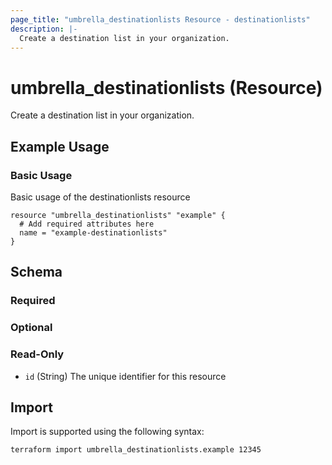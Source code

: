 ```yaml
---
page_title: "umbrella_destinationlists Resource - destinationlists"
description: |-
  Create a destination list in your organization.
---
```


# umbrella_destinationlists (Resource)

Create a destination list in your organization.

## Example Usage


### Basic Usage

Basic usage of the destinationlists resource

```hcl
resource "umbrella_destinationlists" "example" {
  # Add required attributes here
  name = "example-destinationlists"
}
```



## Schema

### Required



### Optional



### Read-Only

- `id` (String) The unique identifier for this resource



## Import

Import is supported using the following syntax:

```shell
terraform import umbrella_destinationlists.example 12345
```

